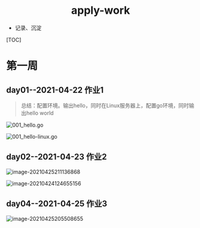 <center><h1>apply-work</h1></center>

- 记录、沉淀

[TOC]

# 第一周

## day01--2021-04-22 作业1

> 总结：配置环境。输出hello，同时在Linux服务器上，配置go环境，同时输出hello world

![001_hello.go](https://nateshao-blog.oss-cn-shenzhen.aliyuncs.com/img/image-20210422231117678.png)

![001_hello-linux.go](https://nateshao-blog.oss-cn-shenzhen.aliyuncs.com/img/image-20210423001738446.png)

## day02--2021-04-23 作业2

![image-20210425211136868](https://nateshao-blog.oss-cn-shenzhen.aliyuncs.com/img/image-20210425211136868.png)

![image-20210424124655156](https://nateshao-blog.oss-cn-shenzhen.aliyuncs.com/img/image-20210424124655156.png)

## day04--2021-04-25  作业3

![image-20210425205508655](https://nateshao-blog.oss-cn-shenzhen.aliyuncs.com/img/image-20210425205508655.png)